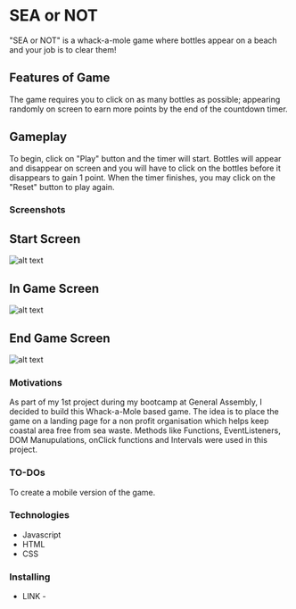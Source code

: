 # SEA or NOT

"SEA or NOT" is a whack-a-mole game where bottles appear on a beach and your job is to clear them!

## Features of Game

The game requires you to click on as many bottles as possible; appearing randomly on screen to earn more points by the end of the countdown timer.

## Gameplay

To begin, click on "Play" button and the timer will start. Bottles will appear and disappear on screen and you will have to click on the bottles before it disappears to gain 1 point. When the timer finishes, you may click on the "Reset" button to play again.

### Screenshots

## Start Screen

![alt text](https://github.com/morningfirefly/SEAorNOT_game/blob/9d3f509b8508d264b876e043582670be87de3ba1/SS1.png)

## In Game Screen

![alt text](https://github.com/morningfirefly/SEAorNOT_game/blob/9d3f509b8508d264b876e043582670be87de3ba1/SS2.png)

## End Game Screen

![alt text](https://github.com/morningfirefly/SEAorNOT_game/blob/9d3f509b8508d264b876e043582670be87de3ba1/SS3.png)


### Motivations

As part of my 1st project during my bootcamp at General Assembly, I decided to build this Whack-a-Mole based game.
The idea is to place the game on a landing page for a non profit organisation which helps keep coastal area free from sea waste. Methods like Functions, EventListeners, DOM Manupulations, onClick functions and Intervals were used in this project.

### TO-DOs

To create a mobile version of the game.

### Technologies

* Javascript
* HTML
* CSS

### Installing

* LINK - 

